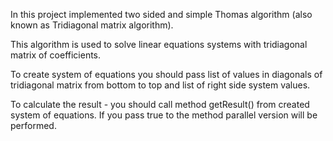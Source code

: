 In this project implemented two sided and simple Thomas algorithm (also known as Tridiagonal matrix algorithm). 


This algorithm is used to solve linear equations systems with tridiagonal matrix of coefficients. 


To create system of equations you should pass list of values in diagonals of tridiagonal matrix from bottom to top and list of right side system values. 

To calculate the result - you should call method getResult() from created system of equations. If you pass true to the method parallel version will be performed.
